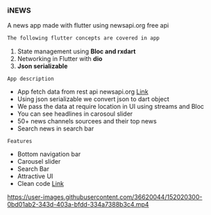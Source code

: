 ### iNEWS

A news app made with flutter using newsapi.org free api



```markdown
The following flutter concepts are covered in app
```

1. State management using **Bloc and rxdart**
2. Networking in Flutter with **dio**
3. **Json serializable**

`App description`
- App fetch data from rest api newsapi.org [Link](https://newsapi.org/)
- Using json serializable we convert json to dart object
- We pass the data at require location in UI using streams and Bloc
- You can see headlines in carosoul slider 
- 50+ news channels sourcees and their top news
- Search news  in search bar

`Features`
- Bottom navigation bar
- Carousel slider
- Search Bar
- Attractive UI
- Clean code
[Link](https://newsapi.org/)



https://user-images.githubusercontent.com/36620044/152020300-0bd01ab2-343d-403a-bfdd-334a7388b3c4.mp4






<!-- ## Welcome to GitHub Pages

You can use the [editor on GitHub](https://github.com/vishalkk/news_app/edit/gh-pages/index.md) to maintain and preview the content for your website in Markdown files.

Whenever you commit to this repository, GitHub Pages will run [Jekyll](https://jekyllrb.com/) to rebuild the pages in your site, from the content in your Markdown files.

### Markdown

Markdown is a lightweight and easy-to-use syntax for styling your writing. It includes conventions for

```markdown
Syntax highlighted code block

# iNEWS
## Header 2
### Header 3

- Bulleted
- List

1. Numbered
2. List

**Bold** and _Italic_ and `Code` text

[Link](url) and ![Image](src)
```

For more details see [Basic writing and formatting syntax](https://docs.github.com/en/github/writing-on-github/getting-started-with-writing-and-formatting-on-github/basic-writing-and-formatting-syntax).

### Jekyll Themes

Your Pages site will use the layout and styles from the Jekyll theme you have selected in your [repository settings](https://github.com/vishalkk/news_app/settings/pages). The name of this theme is saved in the Jekyll `_config.yml` configuration file.

### Support or Contact

Having trouble with Pages? Check out our [documentation](https://docs.github.com/categories/github-pages-basics/) or [contact support](https://support.github.com/contact) and we’ll help you sort it out.
 -->
